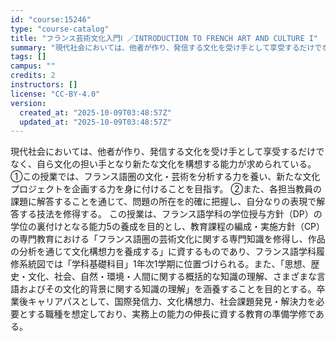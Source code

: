 ```yaml
---
id: "course:15246"
type: "course-catalog"
title: "フランス芸術文化入門Ⅰ ／INTRODUCTION TO FRENCH ART AND CULTURE I"
summary: "現代社会においては、他者が作り、発信する文化を受け手として享受するだけでなく、自ら文化の担い手となり新たな文化を構想する能力が求められている。 ①この授業では、フランス語圏の文化・芸術を分析する力を養い、新たな文化プロジェクトを企画する力を…"
tags: []
campus: ""
credits: 2
instructors: []
license: "CC-BY-4.0"
version:
  created_at: "2025-10-09T03:48:57Z"
  updated_at: "2025-10-09T03:48:57Z"
---
```

現代社会においては、他者が作り、発信する文化を受け手として享受するだけでなく、自ら文化の担い手となり新たな文化を構想する能力が求められている。 ①この授業では、フランス語圏の文化・芸術を分析する力を養い、新たな文化プロジェクトを企画する力を身に付けることを目指す。 ②また、各担当教員の課題に解答することを通じて、問題の所在を的確に把握し、自分なりの表現で解答する技法を修得する。 この授業は、フランス語学科の学位授与方針（DP）の学位の裏付けとなる能力5の養成を目的とし、教育課程の編成・実施方針（CP）の専門教育における「フランス語圏の芸術文化に関する専門知識を修得し、作品の分析を通じて文化構想力を養成する」に資するものであり、フランス語学科履修系統図では「学科基礎科目」1年次1学期に位置づけられる。また、「思想、歴史・文化、社会、自然・環境・人間に関する概括的な知識の理解、さまざまな言語およびその文化的背景に関する知識の理解」を涵養することを目的とする。卒業後キャリアパスとして、国際発信力、文化構想力、社会課題発見・解決力を必要とする職種を想定しており、実務上の能力の伸長に資する教育の準備学修である。
